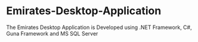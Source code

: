 # Emirates-Desktop-Application
The Emirates Desktop Application is Developed using .NET Framework, C#, Guna Framework and MS SQL Server
